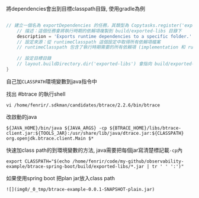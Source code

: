 將dependencies會出到目標classpath目錄, 使用gradle為例

```gradle
  
// 建立一個名為 exportDependencies 的任務，其類型為 Copytasks.register('exportDependencies', Copy) {  
    // 描述：這個任務會將執行時期的依賴項複製到 build/exported-libs 目錄下  
    description = 'Exports runtime dependencies to a specific folder.'  
    // 設定來源：從 runtimeClasspath 這個設定中取得所有依賴項檔案  
    // runtimeClasspath 包含了執行時期需要的所有依賴項 (implementation 和 runtimeOnly)    from configurations.runtimeClasspath  
  
    // 設定目標目錄  
    // layout.buildDirectory.dir('exported-libs') 會指向 build/exported-libs    into layout.buildDirectory.dir('exported-libs')  
}
```

自己加`CLASSPATH`環境變數到java指令中

找出 #btrace 的執行shell

```
vi /home/fenrir/.sdkman/candidates/btrace/2.2.6/bin/btrace
```

改啟動的java

```shell
${JAVA_HOME}/bin/java ${JAVA_ARGS} -cp ${BTRACE_HOME}/libs/btrace-client.jar:${TOOLS_JAR}:/usr/share/lib/java/dtrace.jar:${CLASSPATH} org.openjdk.btrace.client.Main $*

```

快速加class path的到環境變數的方法, java需要把每個jar寫清楚標記載`-cp`內

```
export CLASSPATH="$(echo /home/fenrir/code/my-github/observability-example/btrace-spring-boot/build/exported-libs/*.jar | tr ' ' ':')"    

```

如果使用spring boot 把plan jar放入class path

```
![](img0/_0_tmp/btrace-example-0.0.1-SNAPSHOT-plain.jar)
```